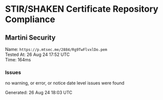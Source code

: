# STIR/SHAKEN Certificate Repository Compliance

## Martini Security

Name: `https://p.mtsec.me/2884/Rg9TwFlvxlDo.pem`\
Tested At: 26 Aug 24 17:52 UTC\
Time: 164ms

### Issues

no warning, or error, or notice date level issues were found

Generated: 26 Aug 24 18:03 UTC